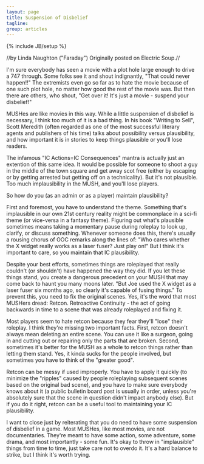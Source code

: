 ```yaml
---
layout: page
title: Suspension of Disbelief
tagline: 
group: articles
---
```

{% include JB/setup %}

//by Linda Naughton ("Faraday")
Originally posted on Electric Soup.//

I'm sure everybody has seen a movie with a plot hole large enough to drive a 747 through. Some folks see it and shout indignantly, "That could never happen!!" The extremists even go so far as to hate the movie because of one such plot hole, no matter how good the rest of the movie was. But then there are others, who shout, "Get over it! It's just a movie - suspend your disbelief!"

MUSHes are like movies in this way. While a little suspension of disbelief is necessary, I think too much of it is a bad thing. In his book "Writing to Sell", Scott Meredith (often regarded as one of the most successful literary agents and publishers of his time) talks about possibility versus plausibility, and how important it is in stories to keep things plausible or you'll lose readers.

The infamous "IC Actions=IC Consequences" mantra is actually just an extention of this same idea. It would be possible for someone to shoot a guy in the middle of the town square and get away scot free (either by escaping or by getting arrested but getting off on a technicality). But it's not plausible. Too much implausibility in the MUSH, and you'll lose players.

So how do you (as an admin or as a player) maintain plausibility?

First and foremost, you have to understand the theme. Something that's implausible in our own 21st century reality might be commonplace in a sci-fi theme (or vice-versa in a fantasy theme). Figuring out what's plausible sometimes means taking a momentary pause during roleplay to look up, clarify, or discuss something. Whenever someone does this, there's usually a rousing chorus of OOC remarks along the lines of: "Who cares whether the X widget really works as a laser fuser? Just play on!" But I think it's important to care, so you maintain that IC plausibility.

Despite your best efforts, sometimes things are roleplayed that really couldn't (or shouldn't) have happened the way they did. If you let these things stand, you create a dangerous precedent on your MUSH that may come back to haunt you many moons later. "But Joe used the X widget as a laser fuser six months ago, so clearly it's capable of fusing things." To prevent this, you need to fix the original scenes. Yes, it's the word that most MUSHers dread: Retcon. Retroactive Continuity - the act of going backwards in time to a scene that was already roleplayed and fixing it.

Most players seem to hate retcon because they fear they'll "lose" their roleplay. I think they're missing two important facts. First, retcon doesn't always mean deleting an entire scene. You can use it like a surgeon, going in and cutting out or repairing only the parts that are broken. Second, sometimes it's better for the MUSH as a whole to retcon things rather than letting them stand. Yes, it kinda sucks for the people involved, but sometimes you have to think of the "greater good".

Retcon can be messy if used improperly. You have to apply it quickly (to minimize the "ripples" caused by people roleplaying subsequent scenes based on the original bad scene), and you have to make sure everybody knows about it (a public bulletin board post is usually in order, unless you're absolutely sure that the scene in question didn't impact anybody else). But if you do it right, retcon can be a useful tool to maintaining your IC plausibility.

I want to close just by reiterating that you do need to have some suspension of disbelief in a game. Most MUSHes, like most movies, are not documentaries. They're meant to have some action, some adventure, some drama, and most importantly - some fun. It's okay to throw in "implausible" things from time to time, just take care not to overdo it. It's a hard balance to strike, but I think it's worth trying.
